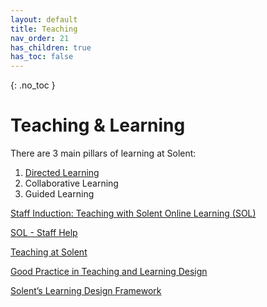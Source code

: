 ```yaml
---
layout: default
title: Teaching
nav_order: 21
has_children: true
has_toc: false
---
```


{: .no_toc }

# Teaching & Learning

There are 3 main pillars of learning at Solent:

1. [Directed Learning](https://learn.solent.ac.uk/course/view.php?id=47736)
1. Collaborative Learning 
1. Guided Learning



[Staff Induction: Teaching with Solent Online Learning (SOL)](https://learn.solent.ac.uk/course/view.php?id=47689)

[SOL - Staff Help](https://learn.solent.ac.uk/course/view.php?id=51579)

[Teaching at Solent](https://learn.solent.ac.uk/course/view.php?id=27871)

[Good Practice in Teaching and Learning Design](https://learn.solent.ac.uk/course/view.php?id=42870&section=0#tabs-tree-start)

[Solent’s Learning Design Framework](https://ssu-my.sharepoint.com/:p:/g/personal/martin_reid_solent_ac_uk/ESs-7hAXVElKljmxndHvVzMBibc_0MEWnXbiNpiPEHEI8A?e=DuVkzg)

